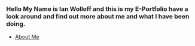 ### Hello My Name is Ian Wolloff and this is my E-Portfolio have a look around and find out more about me and what I have been doing.

- [About Me](/AboutMe.md)

